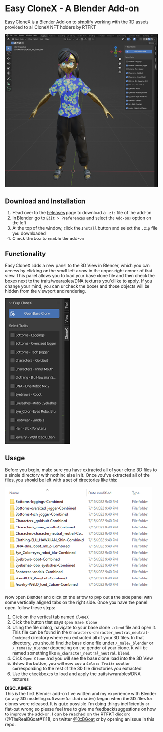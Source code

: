 # Easy CloneX - A Blender Add-on
Easy CloneX is a Blender Add-on to simplify working with the 3D assets provided to all CloneX NFT holders by RTFKT  
  
<img src="./docs/images/easy_clonex_full_view.png" alt="Easy Clonex Screenshot" style="width:800px;"/>  

## Download and Installation
1. Head over to the [Releases](https://github.com/0xBGoat/blender-easy-clonex/releases) page to download a `.zip` file of the add-on
1. In Blender, go to `Edit > Preferences` and select the `Add-ons` option on the left
1. At the top of the window, click the `Install` button and select the `.zip` file you downloaded
1. Check the box to enable the add-on 

## Functionality
Easy CloneX adds a new panel to the 3D View in Blender, which you can access by clicking on the small left arrow in the upper-right corner of that view. This panel allows you to load your base clone file and then check the boxes next to the traits/wearables/DNA textures you'd like to apply. If you change your mind, you can uncheck the boxes and those objects will be hidden from the viewport and rendering.   
  
<img src="./docs/images/easy_clonex_panel.png">

## Usage  
Before you begin, make sure you have extracted all of your clone 3D files to a single directory with nothing else in it. Once you've extracted all of the files, you should be left with a set of directories like this:

<img src="./docs/images/easy_clonex_files_example.png"/> 

Now open Blender and click on the arrow to pop out a the side panel with some vertically aligned tabs on the right side. Once you have the panel open, follow these steps:  

1. Click on the vertical tab named `CloneX`
1. Click the button that says `Open Base Clone` 
1. Using the file dialog, navigate to your base clone `.blend` file and open it. This file can be found in the `Characters-character_neutral_neutral-Combined` directory where you extracted all of your 3D files. In that directory, you should find the base clone file under `/_male/_blender` or `/_female/_blender` depending on the gender of your clone. It will be named something like `m_character_neutral_neutral.blend`.
1. Click `Open Clone` and you will see the base clone load into the 3D View
1. Below the button, you will now see a `Select Traits` section corresponding to the rest of the 3D file directories you extracted
1. Use the checkboxes to load and apply the traits/wearables/DNA textures

**DISCLAIMER**  
This is the first Blender add-on I've written and my experience with Blender (or any 3D modeling software for that matter) began when the 3D files for clones were released. It is quite possible I'm doing things inefficiently or flat-out wrong so please feel free to give me feedback/suggestions on how to improve the add-on. I can be reached on the RTFKT discord (@TheRealBGoat#1111), on twitter [@0xBGoat](https://twitter.com/0xBGoat) or by opening an issue in this repo.

